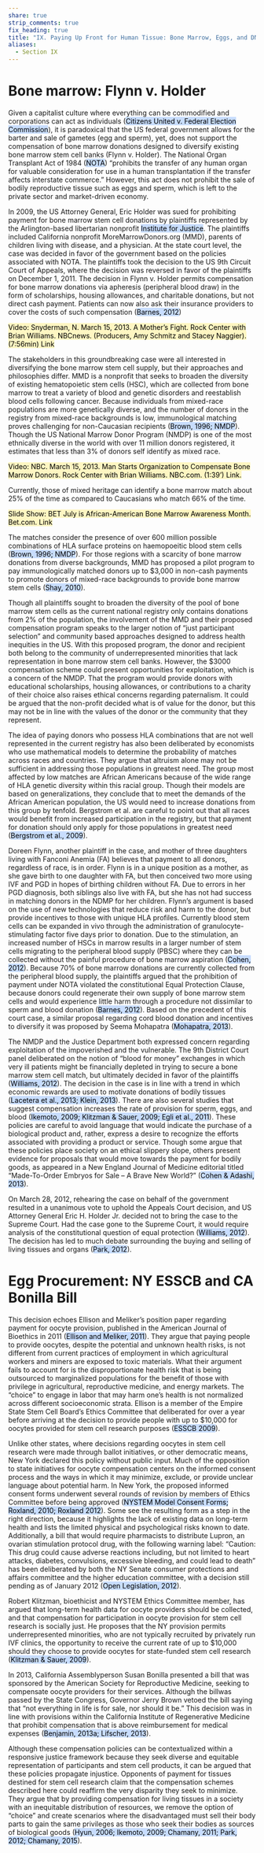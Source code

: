 ```yaml
---
share: true
strip_comments: true
fix_heading: true
title: "IX. Paying Up Front for Human Tissue: Bone Marrow, Eggs, and DNA"
aliases:
  - Section IX
---
```

# Bone marrow: Flynn v. Holder

Given a capitalist culture where everything can be commodified and corporations can act as individuals (<mark style="background: #ADCCFFA6;">Citizens United v. Federal Election Commission</mark>), it is paradoxical that the US federal government allows for the barter and sale of gametes (egg and sperm), yet, does not support the compensation of bone marrow  donations designed to diversify existing bone marrow stem cell banks (Flynn v. Holder). The National Organ Transplant Act of 1984 (<mark style="background: #ADCCFFA6;">NOTA</mark>) “prohibits the transfer of any human organ for valuable consideration for use in a human transplantation if the transfer affects interstate commerce.” However, this act does not prohibit the sale of bodily reproductive tissue such as eggs and sperm, which is left to the private sector and market-driven economy.

In 2009, the US Attorney General, Eric Holder was sued for prohibiting payment for bone marrow stem cell donations by plaintiffs represented by the Arlington-based libertarian nonprofit <mark style="background: #ADCCFFA6;">Institute for Justice</mark>. The plaintiffs included California nonprofit MoreMarrowDonors.org (MMD), parents of children living with disease, and a physician. At the state court level, the case was decided in favor of the government based on the policies associated with NOTA. The plaintiffs took the decision to the US 9th Circuit Court of Appeals, where the decision was reversed in favor of the plaintiffs on December 1, 2011. The decision in Flynn v. Holder permits compensation for bone marrow donations via apheresis (peripheral blood draw) in the form of scholarships, housing allowances, and charitable donations, but not direct cash payment. Patients can now also ask their insurance providers to cover the costs of such compensation (<mark style="background: #ADCCFFA6;">Barnes, 2012</mark>)

<mark style="background: #FFF3A3A6;">Video: Snyderman, N. March 15, 2013. A Mother’s Fight. Rock Center with Brian Williams. NBCnews. (Producers, Amy Schmitz and Stacey Naggier).(7:56min) Link</mark>

The stakeholders in this groundbreaking case were all interested in diversifying the bone marrow stem cell supply, but their approaches and philosophies differ. MMD is a nonprofit that seeks to broaden the diversity of existing hematopoietic stem cells (HSC), which are collected from bone marrow to treat a variety of blood and genetic disorders and reestablish blood cells following cancer. Because individuals from mixed-race populations are more genetically diverse, and the number of donors in the registry from mixed-race backgrounds is low, immunological matching proves challenging for non-Caucasian recipients (<mark style="background: #ADCCFFA6;">Brown, 1996; NMDP</mark>). Though the US National Marrow Donor Program (NMDP) is one of the most ethnically diverse in the world with over 11 million donors registered, it estimates that less than 3% of donors self identify as mixed race.

<mark style="background: #FFF3A3A6;">Video: NBC. March 15, 2013. Man Starts Organization to Compensate Bone Marrow Donors. Rock Center with Brian Williams. NBC.com. (1:39’) Link.</mark>

Currently, those of mixed heritage can identify a bone marrow match about 25% of the time as compared to Caucasians who match 66% of the time.

<mark style="background: #FFF3A3A6;">Slide Show: BET July is African-American Bone Marrow Awareness Month. Bet.com. Link</mark>

The matches consider the presence of over 600 million possible combinations of HLA surface proteins on haemopoeitic blood stem cells (<mark style="background: #ADCCFFA6;">Brown, 1996; NMDP</mark>). For those regions with a scarcity of bone marrow donations from diverse backgrounds, MMD has proposed a pilot program to pay immunologically matched donors up to $3,000 in non-cash payments to promote donors of mixed-race backgrounds to provide bone marrow stem cells (<mark style="background: #ADCCFFA6;">Shay, 2010</mark>).

Though all plaintiffs sought to broaden the diversity of the pool of bone marrow stem cells as the current national registry only contains donations from 2% of the population, the involvement of the MMD and their proposed compensation program speaks to the larger notion of “just participant selection” and community based approaches designed to address health inequities in the US. With this proposed program, the donor and recipient both belong to the community of underrepresented minorities that lack representation in bone marrow stem cell banks. However, the $3000 compensation scheme could present opportunities for exploitation, which is a concern of the NMDP. That the program would provide donors with educational scholarships, housing allowances, or contributions to a charity of their choice also raises ethical concerns regarding paternalism. It could be argued that the non-profit decided what is of value for the donor, but this may not be in line with the values of the donor or the community that they represent.

The idea of paying donors who possess HLA combinations that are not well represented in the current registry has also been deliberated by economists who use mathematical models to determine the probability of matches across races and countries. They argue that altruism alone may not be sufficient in addressing those populations in greatest need. The group most affected by low matches are African Americans because of the wide range of HLA genetic diversity within this racial group. Though their models are based on generalizations, they conclude that to meet the demands of the African American population, the US would need to increase donations from this group by tenfold. Bergstrom et al. are careful to point out that all races would benefit from increased participation in the registry, but that payment for donation should only apply for those populations in greatest need (<mark style="background: #ADCCFFA6;">Bergstrom et al., 2009</mark>).

Doreen Flynn, another plaintiff in the case, and mother of three daughters living with Fanconi Anemia (FA) believes that payment to all donors, regardless of race, is in order. Flynn is in a unique position as a mother, as she gave birth to one daughter with FA, but then conceived two more using IVF and PGD in hopes of birthing children without FA. Due to errors in her PGD diagnosis, both siblings also live with FA, but she has not had success in matching donors in the NDMP for her children. Flynn’s argument is based on the use of new technologies that reduce risk and harm to the donor, but provide incentives to those with unique HLA profiles. Currently blood stem cells can be expanded in vivo through the administration of granulocyte-stimulating factor five days prior to donation. Due to the stimulation, an increased number of HSCs in marrow results in a larger number of stem cells migrating to the peripheral blood supply (PBSC) where they can be collected without the painful procedure of bone marrow aspiration (<mark style="background: #ADCCFFA6;">Cohen, 2012</mark>). Because 70% of bone marrow donations are currently collected from the peripheral blood supply, the plaintiffs argued that the prohibition of payment under NOTA violated the constitutional Equal Protection Clause, because donors could regenerate their own supply of bone marrow stem cells and would experience little harm through a procedure not dissimilar to sperm and blood donation (<mark style="background: #ADCCFFA6;">Barnes, 2012</mark>). Based on the precedent of this court case, a similar proposal regarding cord blood donation and incentives to diversify it was proposed by Seema Mohapatra (<mark style="background: #ADCCFFA6;">Mohapatra, 2013</mark>).

The NMDP and the Justice Department both expressed concern regarding exploitation of the impoverished and the vulnerable. The 9th District Court panel deliberated on the notion of “blood for money” exchanges in which very ill patients might be financially depleted in trying to secure a bone marrow stem cell match, but ultimately decided in favor of the plaintiffs (<mark style="background: #ADCCFFA6;">Williams, 2012</mark>). The decision in the case is in line with a trend in which economic rewards are used to motivate donations of bodily tissues (<mark style="background: #ADCCFFA6;">Lacetera et al., 2013; Klein, 2013</mark>). There are also several studies that suggest compensation increases the rate of provision for sperm, eggs, and blood (<mark style="background: #ADCCFFA6;">Ikemoto, 2009; Klitzman & Sauer, 2009; Egli et al., 2011</mark>). These policies are careful to avoid language that would indicate the purchase of a biological product and, rather, express a desire to recognize the efforts associated with providing a product or service. Though some argue that these policies place society on an ethical slippery slope, others present evidence for proposals that would move towards the payment for bodily goods, as appeared in a New England Journal of Medicine editorial titled “Made-To-Order Embryos for Sale – A Brave New World?” (<mark style="background: #ADCCFFA6;">Cohen & Adashi, 2013</mark>).

On March 28, 2012, rehearing the case on behalf of the government resulted in a unanimous vote to uphold the Appeals Court decision, and US Attorney General Eric H. Holder Jr. decided not to bring the case to the Supreme Court. Had the case gone to the Supreme Court, it would require analysis of the constitutional question of equal protection (<mark style="background: #ADCCFFA6;">Williams, 2012</mark>). The decision has led to much debate surrounding the buying and selling of living tissues and organs (<mark style="background: #ADCCFFA6;">Park, 2012</mark>).

# Egg Procurement: NY ESSCB and CA Bonilla Bill

This decision echoes Ellison and Meliker’s position paper regarding payment for oocyte provision, published in the American Journal of Bioethics in 2011 (<mark style="background: #ADCCFFA6;">Ellison and Meliker, 2011</mark>). They argue that paying people to provide oocytes, despite the potential and unknown health risks, is not different from current practices of employment in which agricultural workers and miners are exposed to toxic materials. What their argument fails to account for is the disproportionate health risk that is being outsourced to marginalized populations for the benefit of those with privilege in agricultural, reproductive medicine, and energy markets. The “choice” to engage in labor that may harm one’s health is not normalized across different socioeconomic strata. Ellison is a member of the Empire State Stem Cell Board’s Ethics Committee that deliberated for over a year before arriving at the decision to provide people with up to $10,000 for oocytes provided for stem cell research purposes (<mark style="background: #ADCCFFA6;">ESSCB 2009</mark>).

Unlike other states, where decisions regarding oocytes in stem cell research were made through ballot initiatives, or other democratic means, New York declared this policy without public input. Much of the opposition to state initiatives for oocyte compensation centers on the informed consent process and the ways in which it may minimize, exclude, or provide unclear language about potential harm. In New York, the proposed informed consent forms underwent several rounds of revision by members of Ethics Committee before being approved (<mark style="background: #ADCCFFA6;">NYSTEM Model Consent Forms; Roxland, 2010; Roxland 2012</mark>). Some see the resulting form as a step in the right direction, because it highlights the lack of existing data on long-term health and lists the limited physical and psychological risks known to date. Additionally, a bill that would require pharmacists to distribute Lupron, an ovarian stimulation protocol drug, with the following warning label: “Caution: This drug could cause adverse reactions including, but not limited to heart attacks, diabetes, convulsions, excessive bleeding, and could lead to death” has been deliberated by both the NY Senate consumer protections and affairs committee and the higher education committee, with a decision still pending as of January 2012 (<mark style="background: #ADCCFFA6;">Open Legislation, 2012</mark>).

Robert Klitzman, bioethicist and NYSTEM Ethics Committee member, has argued that long-term health data for oocyte providers should be collected, and that compensation for participation in oocyte provision for stem cell research is socially just. He proposes that the NY provision permits underrepresented minorities, who are not typically recruited by privately run IVF clinics, the opportunity to receive the current rate of up to $10,000 should they choose to provide oocytes for state-funded stem cell research (<mark style="background: #ADCCFFA6;">Klitzman & Sauer, 2009</mark>).

In 2013, California Assemblyperson Susan Bonilla presented a bill that was sponsored by the American Society for Reproductive Medicine, seeking to compensate oocyte providers for their services. Although the billwas passed by the State Congress, Governor Jerry Brown vetoed the bill saying that “not everything in life is for sale, nor should it be.” This decision was in line with provisions within the California Institute of Regenerative Medicine that prohibit compensation that is above reimbursement for medical expenses (<mark style="background: #ADCCFFA6;">Benjamin, 2013a; Lifscher, 2013</mark>).

Although these compensation policies can be contextualized within a responsive justice framework because they seek diverse and equitable representation of participants and stem cell products, it can be argued that these policies propagate injustice. Opponents of payment for tissues destined for stem cell research claim that the compensation schemes described here could reaffirm the very disparity they seek to minimize. They argue that by providing compensation for living tissues in a society with an inequitable distribution of resources, we remove the option of “choice” and create scenarios where the disadvantaged must sell their body parts to gain the same privileges as those who seek their bodies as sources of biological goods (<mark style="background: #ADCCFFA6;">Hyun, 2006; Ikemoto, 2009; Chamany, 2011; Park, 2012; Chamany, 2015</mark>).